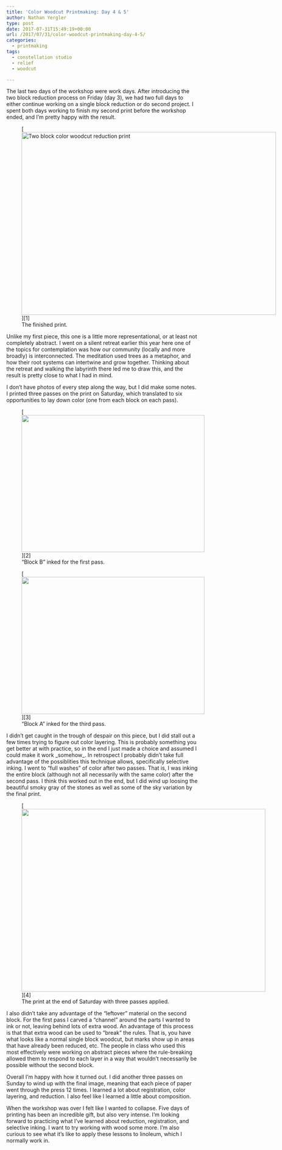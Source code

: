 ```yaml
---
title: 'Color Woodcut Printmaking: Day 4 & 5'
author: Nathan Yergler
type: post
date: 2017-07-31T15:49:19+00:00
url: /2017/07/31/color-woodcut-printmaking-day-4-5/
categories:
  - printmaking
tags:
  - constellation studio
  - relief
  - woodcut

---
```

The last two days of the workshop were work days. After introducing the two block reduction process on Friday (day 3), we had two full days to either continue working on a single block reduction or do second project. I spent both days working to finish my second print before the workshop ended, and I&#8217;m pretty happy with the result.

<figure id="attachment_2657" aria-describedby="caption-attachment-2657" style="width: 668px" class="wp-caption aligncenter">[<img data-attachment-id="2657" data-permalink="https://www.yergler.net/2017/07/31/color-woodcut-printmaking-day-4-5/img_4895/" data-orig-file="https://www.yergler.net/wp-content/uploads/2017/07/img_4895.jpg" data-orig-size="2224,1596" data-comments-opened="0" data-image-meta="{&quot;aperture&quot;:&quot;2.2&quot;,&quot;credit&quot;:&quot;&quot;,&quot;camera&quot;:&quot;iPhone 6&quot;,&quot;caption&quot;:&quot;&quot;,&quot;created_timestamp&quot;:&quot;1501431666&quot;,&quot;copyright&quot;:&quot;&quot;,&quot;focal_length&quot;:&quot;4.15&quot;,&quot;iso&quot;:&quot;125&quot;,&quot;shutter_speed&quot;:&quot;0.033333333333333&quot;,&quot;title&quot;:&quot;&quot;,&quot;orientation&quot;:&quot;1&quot;}" data-image-title="img_4895" data-image-description="" data-image-caption="" data-medium-file="https://www.yergler.net/wp-content/uploads/2017/07/img_4895-300x215.jpg" data-large-file="https://www.yergler.net/wp-content/uploads/2017/07/img_4895-1024x735.jpg" loading="lazy" width="668" height="480" alt="Two block color woodcut reduction print" src="https://www.yergler.net/wp-content/uploads/2017/07/img_4895.jpg" title="" class="size-large wp-image-2657" srcset="https://www.yergler.net/wp-content/uploads/2017/07/img_4895.jpg 2224w, https://www.yergler.net/wp-content/uploads/2017/07/img_4895-300x215.jpg 300w, https://www.yergler.net/wp-content/uploads/2017/07/img_4895-768x551.jpg 768w, https://www.yergler.net/wp-content/uploads/2017/07/img_4895-1024x735.jpg 1024w, https://www.yergler.net/wp-content/uploads/2017/07/img_4895-624x448.jpg 624w" sizes="(max-width: 668px) 100vw, 668px" />][1]<figcaption id="caption-attachment-2657" class="wp-caption-text">The finished print.</figcaption></figure>
Unlike my first piece, this one is a little more representational, or at least not completely abstract. I went on a silent retreat earlier this year here one of the topics for contemplation was how our community (locally and more broadly) is interconnected. The meditation used trees as a metaphor, and how their root systems can intertwine and grow together. Thinking about the retreat and walking the labyrinth there led me to draw this, and the result is pretty close to what I had in mind.

I don&#8217;t have photos of every step along the way, but I did make some notes. I printed three passes on the print on Saturday, which translated to six opportunities to lay down color (one from each block on each pass).

<figure id="attachment_2658" aria-describedby="caption-attachment-2658" style="width: 480px" class="wp-caption alignright">[<img data-attachment-id="2658" data-permalink="https://www.yergler.net/2017/07/31/color-woodcut-printmaking-day-4-5/img_4885/" data-orig-file="https://www.yergler.net/wp-content/uploads/2017/07/img_4885.jpg" data-orig-size="2224,1668" data-comments-opened="0" data-image-meta="{&quot;aperture&quot;:&quot;2.2&quot;,&quot;credit&quot;:&quot;&quot;,&quot;camera&quot;:&quot;iPhone 6&quot;,&quot;caption&quot;:&quot;&quot;,&quot;created_timestamp&quot;:&quot;1501325829&quot;,&quot;copyright&quot;:&quot;&quot;,&quot;focal_length&quot;:&quot;4.15&quot;,&quot;iso&quot;:&quot;40&quot;,&quot;shutter_speed&quot;:&quot;0.0083333333333333&quot;,&quot;title&quot;:&quot;&quot;,&quot;orientation&quot;:&quot;1&quot;}" data-image-title="img_4885" data-image-description="" data-image-caption="" data-medium-file="https://www.yergler.net/wp-content/uploads/2017/07/img_4885-300x225.jpg" data-large-file="https://www.yergler.net/wp-content/uploads/2017/07/img_4885-1024x768.jpg" loading="lazy" width="480" height="360" alt="" src="https://www.yergler.net/wp-content/uploads/2017/07/img_4885.jpg" title="" class="size-medium wp-image-2658" srcset="https://www.yergler.net/wp-content/uploads/2017/07/img_4885.jpg 2224w, https://www.yergler.net/wp-content/uploads/2017/07/img_4885-300x225.jpg 300w, https://www.yergler.net/wp-content/uploads/2017/07/img_4885-768x576.jpg 768w, https://www.yergler.net/wp-content/uploads/2017/07/img_4885-1024x768.jpg 1024w, https://www.yergler.net/wp-content/uploads/2017/07/img_4885-624x468.jpg 624w" sizes="(max-width: 480px) 100vw, 480px" />][2]<figcaption id="caption-attachment-2658" class="wp-caption-text">&#8220;Block B&#8221; inked for the first pass.</figcaption></figure><figure id="attachment_2660" aria-describedby="caption-attachment-2660" style="width: 480px" class="wp-caption alignleft">[<img data-attachment-id="2660" data-permalink="https://www.yergler.net/2017/07/31/color-woodcut-printmaking-day-4-5/img_4886/" data-orig-file="https://www.yergler.net/wp-content/uploads/2017/07/img_4886.jpg" data-orig-size="3264,2448" data-comments-opened="0" data-image-meta="{&quot;aperture&quot;:&quot;2.2&quot;,&quot;credit&quot;:&quot;&quot;,&quot;camera&quot;:&quot;iPhone 6&quot;,&quot;caption&quot;:&quot;&quot;,&quot;created_timestamp&quot;:&quot;1501343872&quot;,&quot;copyright&quot;:&quot;&quot;,&quot;focal_length&quot;:&quot;4.15&quot;,&quot;iso&quot;:&quot;125&quot;,&quot;shutter_speed&quot;:&quot;0.033333333333333&quot;,&quot;title&quot;:&quot;&quot;,&quot;orientation&quot;:&quot;1&quot;}" data-image-title="img_4886" data-image-description="" data-image-caption="" data-medium-file="https://www.yergler.net/wp-content/uploads/2017/07/img_4886-300x225.jpg" data-large-file="https://www.yergler.net/wp-content/uploads/2017/07/img_4886-1024x768.jpg" loading="lazy" width="480" height="360" alt="" src="https://www.yergler.net/wp-content/uploads/2017/07/img_4886.jpg" title="" class="size-medium wp-image-2660" srcset="https://www.yergler.net/wp-content/uploads/2017/07/img_4886.jpg 3264w, https://www.yergler.net/wp-content/uploads/2017/07/img_4886-300x225.jpg 300w, https://www.yergler.net/wp-content/uploads/2017/07/img_4886-768x576.jpg 768w, https://www.yergler.net/wp-content/uploads/2017/07/img_4886-1024x768.jpg 1024w, https://www.yergler.net/wp-content/uploads/2017/07/img_4886-624x468.jpg 624w" sizes="(max-width: 480px) 100vw, 480px" />][3]<figcaption id="caption-attachment-2660" class="wp-caption-text">&#8220;Block A&#8221; inked for the third pass.</figcaption></figure>
I didn&#8217;t get caught in the trough of despair on this piece, but I did stall out a few times trying to figure out color layering. This is probably something you get better at with practice, so in the end I just made a choice and assumed I could make it work _somehow_. In retrospect I probably didn&#8217;t take full advantage of the possiblities this technique allows, specifically selective inking. I went to &#8220;full washes&#8221; of color after two passes. That is, I was inking the entire block (although not all necessarily with the same color) after the second pass. I think this worked out in the end, but I did wind up loosing the beautiful smoky gray of the stones as well as some of the sky variation by the final print.

<figure id="attachment_2659" aria-describedby="caption-attachment-2659" style="width: 640px" class="wp-caption aligncenter">[<img data-attachment-id="2659" data-permalink="https://www.yergler.net/2017/07/31/color-woodcut-printmaking-day-4-5/img_4887/" data-orig-file="https://www.yergler.net/wp-content/uploads/2017/07/img_4887.jpg" data-orig-size="2224,1668" data-comments-opened="0" data-image-meta="{&quot;aperture&quot;:&quot;2.2&quot;,&quot;credit&quot;:&quot;&quot;,&quot;camera&quot;:&quot;iPhone 6&quot;,&quot;caption&quot;:&quot;&quot;,&quot;created_timestamp&quot;:&quot;1501347482&quot;,&quot;copyright&quot;:&quot;&quot;,&quot;focal_length&quot;:&quot;4.15&quot;,&quot;iso&quot;:&quot;125&quot;,&quot;shutter_speed&quot;:&quot;0.033333333333333&quot;,&quot;title&quot;:&quot;&quot;,&quot;orientation&quot;:&quot;1&quot;}" data-image-title="img_4887" data-image-description="" data-image-caption="" data-medium-file="https://www.yergler.net/wp-content/uploads/2017/07/img_4887-300x225.jpg" data-large-file="https://www.yergler.net/wp-content/uploads/2017/07/img_4887-1024x768.jpg" loading="lazy" width="640" height="480" alt="" src="https://www.yergler.net/wp-content/uploads/2017/07/img_4887.jpg" title="" class="size-large wp-image-2659" srcset="https://www.yergler.net/wp-content/uploads/2017/07/img_4887.jpg 2224w, https://www.yergler.net/wp-content/uploads/2017/07/img_4887-300x225.jpg 300w, https://www.yergler.net/wp-content/uploads/2017/07/img_4887-768x576.jpg 768w, https://www.yergler.net/wp-content/uploads/2017/07/img_4887-1024x768.jpg 1024w, https://www.yergler.net/wp-content/uploads/2017/07/img_4887-624x468.jpg 624w" sizes="(max-width: 640px) 100vw, 640px" />][4]<figcaption id="caption-attachment-2659" class="wp-caption-text">The print at the end of Saturday with three passes applied.</figcaption></figure>

I also didn&#8217;t take any advantage of the &#8220;leftover&#8221; material on the second block. For the first pass I carved a &#8220;channel&#8221; around the parts I wanted to ink or not, leaving behind lots of extra wood. An advantage of this process is that that extra wood can be used to &#8220;break&#8221; the rules. That is, you have what looks like a normal single block woodcut, but marks show up in areas that have already been reduced, etc. The people in class who used this most effectively were working on abstract pieces where the rule-breaking allowed them to respond to each layer in a way that wouldn&#8217;t necessarily be possible without the second block.

Overall I&#8217;m happy with how it turned out. I did another three passes on Sunday to wind up with the final image, meaning that each piece of paper went through the press 12 times. I learned a lot about registration, color layering, and reduction. I also feel like I learned a little about composition.

When the workshop was over I felt like I wanted to collapse. Five days of printing has been an incredible gift, but also very intense. I&#8217;m looking forward to practicing what I&#8217;ve learned about reduction, registration, and selective inking. I want to try working with wood some more. I&#8217;m also curious to see what it&#8217;s like to apply these lessons to linoleum, which I normally work in.

 [1]: https://www.yergler.net/wp-content/uploads/2017/07/img_4895.jpg
 [2]: https://www.yergler.net/wp-content/uploads/2017/07/img_4885.jpg
 [3]: https://www.yergler.net/wp-content/uploads/2017/07/img_4886.jpg
 [4]: https://www.yergler.net/wp-content/uploads/2017/07/img_4887.jpg